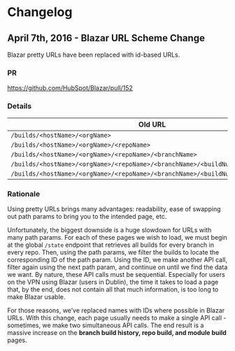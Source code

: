 # Changelog

## April 7th, 2016 - Blazar URL Scheme Change

Blazar pretty URLs have been replaced with id-based URLs.

### PR

https://github.com/HubSpot/Blazar/pull/152

### Details

Old URL | New URL
----- | -----
`/builds/<hostName>/<orgName>` | `/builds/org/<orgName>`
`/builds/<hostName>/<orgName>/<repoName>` | `/builds/repo/<repoName>`
`/builds/<hostName>/<orgName>/<repoName>/<branchName>` | `/builds/branch/<branchId>`
`/builds/<hostName>/<orgName>/<repoName>/<branchName>/<buildNumber>` | `/builds/branch/<branchId>/build/<buildNumber>`
`/builds/<hostName>/<orgName>/<repoName>/<branchName>/<buildNumber>/<moduleName>` |  `/builds/branch/<branchId>/build/<buildNumber>/module/<moduleName>`

### Rationale

Using pretty URLs brings many advantages: readability, ease of swapping out path params to bring you to the intended page, etc.

Unfortunately, the biggest downside is a huge slowdown for URLs with many path params. For each of these pages we wish to load, we must begin at the global `/state` endpoint that retrieves all builds for every branch in every repo. Then, using the path params, we filter the builds to locate the corresponding ID of the path param. Using the ID, we make another API call, filter again using the next path param, and continue on until we find the data we want. By nature, these API calls must be sequential. Especially for users on the VPN using Blazar (users in Dublin), the time it takes to load a page that, by the end, does not contain all that much information, is too long to make Blazar usable.

For those reasons, we’ve replaced names with IDs where possible in Blazar URLs. With this change, each page usually needs to make a single API call - sometimes, we make two simultaneous API calls. The end result is a massive increase on the **branch build history, repo build, and module build** pages.

